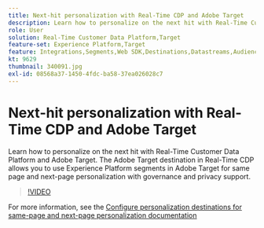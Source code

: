 ```yaml
---
title: Next-hit personalization with Real-Time CDP and Adobe Target
description: Learn how to personalize on the next hit with Real-Time Customer Data Platform (CDP) and Adobe Target.
role: User
solution: Real-Time Customer Data Platform,Target
feature-set: Experience Platform,Target
feature: Integrations,Segments,Web SDK,Destinations,Datastreams,Audiences,Experience Targeting
kt: 9629
thumbnail: 340091.jpg
exl-id: 08568a37-1450-4fdc-ba58-37ea026028c7
---
```

# Next-hit personalization with Real-Time CDP and Adobe Target

Learn how to personalize on the next hit with Real-Time Customer Data Platform and Adobe Target. The Adobe Target destination in Real-Time CDP allows you to use Experience Platform segments in Adobe Target for same page and next-page personalization with governance and privacy support.

>[!VIDEO](https://video.tv.adobe.com/v/340091?quality=12&learn=on)

For more information, see the [Configure personalization destinations for same-page and next-page personalization documentation](https://experienceleague.adobe.com/docs/experience-platform/destinations/ui/activate/configure-personalization-destinations.html)
